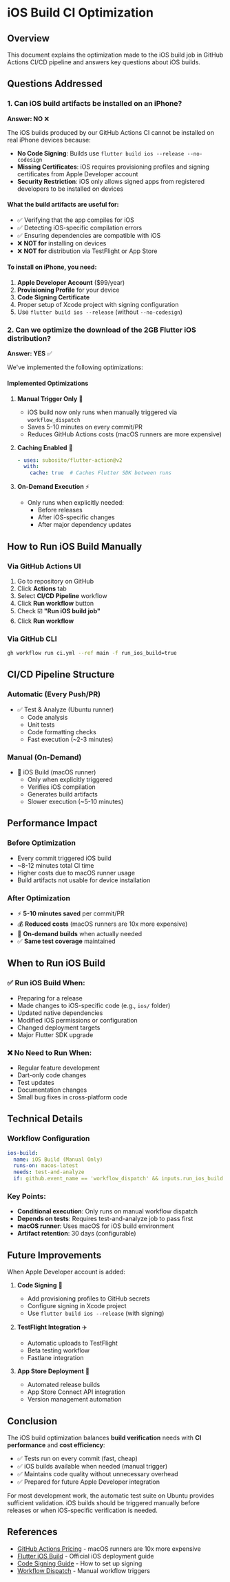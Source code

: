 # iOS Build CI Optimization

## Overview

This document explains the optimization made to the iOS build job in GitHub Actions CI/CD pipeline and answers key questions about iOS builds.

## Questions Addressed

### 1. Can iOS build artifacts be installed on an iPhone?

**Answer: NO** ❌

The iOS builds produced by our GitHub Actions CI cannot be installed on real iPhone devices because:

- **No Code Signing**: Builds use `flutter build ios --release --no-codesign`
- **Missing Certificates**: iOS requires provisioning profiles and signing certificates from Apple Developer account
- **Security Restriction**: iOS only allows signed apps from registered developers to be installed on devices

#### What the build artifacts are useful for:
- ✅ Verifying that the app compiles for iOS
- ✅ Detecting iOS-specific compilation errors
- ✅ Ensuring dependencies are compatible with iOS
- ❌ **NOT for** installing on devices
- ❌ **NOT for** distribution via TestFlight or App Store

#### To install on iPhone, you need:
1. **Apple Developer Account** ($99/year)
2. **Provisioning Profile** for your device
3. **Code Signing Certificate**
4. Proper setup of Xcode project with signing configuration
5. Use `flutter build ios --release` (without `--no-codesign`)

### 2. Can we optimize the download of the 2GB Flutter iOS distribution?

**Answer: YES** ✅

We've implemented the following optimizations:

#### Implemented Optimizations

1. **Manual Trigger Only** 🎯
   - iOS build now only runs when manually triggered via `workflow_dispatch`
   - Saves 5-10 minutes on every commit/PR
   - Reduces GitHub Actions costs (macOS runners are more expensive)

2. **Caching Enabled** 💾
   ```yaml
   - uses: subosito/flutter-action@v2
     with:
       cache: true  # Caches Flutter SDK between runs
   ```

3. **On-Demand Execution** ⚡
   - Only runs when explicitly needed:
     - Before releases
     - After iOS-specific changes
     - After major dependency updates

## How to Run iOS Build Manually

### Via GitHub Actions UI

1. Go to repository on GitHub
2. Click **Actions** tab
3. Select **CI/CD Pipeline** workflow
4. Click **Run workflow** button
5. Check ☑️ **"Run iOS build job"**
6. Click **Run workflow**

### Via GitHub CLI

```bash
gh workflow run ci.yml --ref main -f run_ios_build=true
```

## CI/CD Pipeline Structure

### Automatic (Every Push/PR)
- ✅ Test & Analyze (Ubuntu runner)
  - Code analysis
  - Unit tests
  - Code formatting checks
  - Fast execution (~2-3 minutes)

### Manual (On-Demand)
- 📱 iOS Build (macOS runner)
  - Only when explicitly triggered
  - Verifies iOS compilation
  - Generates build artifacts
  - Slower execution (~5-10 minutes)

## Performance Impact

### Before Optimization
- Every commit triggered iOS build
- ~8-12 minutes total CI time
- Higher costs due to macOS runner usage
- Build artifacts not usable for device installation

### After Optimization
- ⚡ **5-10 minutes saved** per commit/PR
- 💰 **Reduced costs** (macOS runners are 10x more expensive)
- 🎯 **On-demand builds** when actually needed
- ✅ **Same test coverage** maintained

## When to Run iOS Build

### ✅ Run iOS Build When:
- Preparing for a release
- Made changes to iOS-specific code (e.g., `ios/` folder)
- Updated native dependencies
- Modified iOS permissions or configuration
- Changed deployment targets
- Major Flutter SDK upgrade

### ❌ No Need to Run When:
- Regular feature development
- Dart-only code changes
- Test updates
- Documentation changes
- Small bug fixes in cross-platform code

## Technical Details

### Workflow Configuration

```yaml
ios-build:
  name: iOS Build (Manual Only)
  runs-on: macos-latest
  needs: test-and-analyze
  if: github.event_name == 'workflow_dispatch' && inputs.run_ios_build == true
```

### Key Points:
- **Conditional execution**: Only runs on manual workflow dispatch
- **Depends on tests**: Requires test-and-analyze job to pass first
- **macOS runner**: Uses macOS for iOS build environment
- **Artifact retention**: 30 days (configurable)

## Future Improvements

When Apple Developer account is added:

1. **Code Signing** 🔐
   - Add provisioning profiles to GitHub secrets
   - Configure signing in Xcode project
   - Use `flutter build ios --release` (with signing)

2. **TestFlight Integration** ✈️
   - Automatic uploads to TestFlight
   - Beta testing workflow
   - Fastlane integration

3. **App Store Deployment** 🚀
   - Automated release builds
   - App Store Connect API integration
   - Version management automation

## Conclusion

The iOS build optimization balances **build verification** needs with **CI performance** and **cost efficiency**:

- ✅ Tests run on every commit (fast, cheap)
- ✅ iOS builds available when needed (manual trigger)
- ✅ Maintains code quality without unnecessary overhead
- ✅ Prepared for future Apple Developer integration

For most development work, the automatic test suite on Ubuntu provides sufficient validation. iOS builds should be triggered manually before releases or when iOS-specific verification is needed.

## References

- [GitHub Actions Pricing](https://docs.github.com/en/billing/managing-billing-for-github-actions/about-billing-for-github-actions) - macOS runners are 10x more expensive
- [Flutter iOS Build](https://docs.flutter.dev/deployment/ios) - Official iOS deployment guide
- [Code Signing Guide](https://docs.flutter.dev/deployment/ios#create-an-app-bundle) - How to set up signing
- [Workflow Dispatch](https://docs.github.com/en/actions/using-workflows/events-that-trigger-workflows#workflow_dispatch) - Manual workflow triggers
